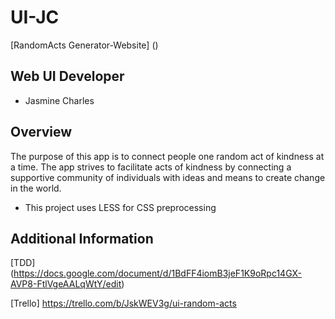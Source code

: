 # UI-JC

[RandomActs Generator-Website] ()

## Web UI Developer
- Jasmine Charles

## Overview

The purpose of this app is to connect people one random act of kindness at a time. The app strives to facilitate acts of kindness by connecting a supportive community of individuals with ideas and means to create change in the world. 

- This project uses LESS for CSS preprocessing

## Additional Information

[TDD] (https://docs.google.com/document/d/1BdFF4iomB3jeF1K9oRpc14GX-AVP8-FtlVgeAALqWtY/edit)

[Trello] https://trello.com/b/JskWEV3g/ui-random-acts